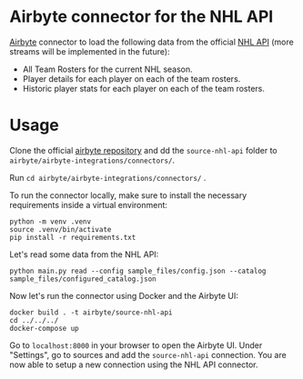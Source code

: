 # Airbyte connector for the NHL API
[Airbyte](https://airbyte.com/) connector to load the following data from the official [NHL API](https://gitlab.com/dword4/nhlapi/-/blob/master/stats-api.md) (more streams will be implemented in the future):

- All Team Rosters for the current NHL season.
- Player details for each player on each of the team rosters. 
- Historic player stats for each player on each of the team rosters. 

# Usage
Clone the official [airbyte repository](https://github.com/airbytehq/airbyte) and dd the `source-nhl-api` folder to `airbyte/airbyte-integrations/connectors/`.

Run `cd airbyte/airbyte-integrations/connectors/` .

To run the connector locally, make sure to install the necessary requirements inside a virtual environment:
```
python -m venv .venv
source .venv/bin/activate
pip install -r requirements.txt
```

Let's read some data from the NHL API:
```
python main.py read --config sample_files/config.json --catalog sample_files/configured_catalog.json
```

Now let's run the connector using Docker and the Airbyte UI:
```
docker build . -t airbyte/source-nhl-api
cd ../../../
docker-compose up
```
Go to `localhost:8000` in your browser to open the Airbyte UI. Under "Settings", go to sources and add the `source-nhl-api` connection. You are now able to setup a new connection using the NHL API connector. 
